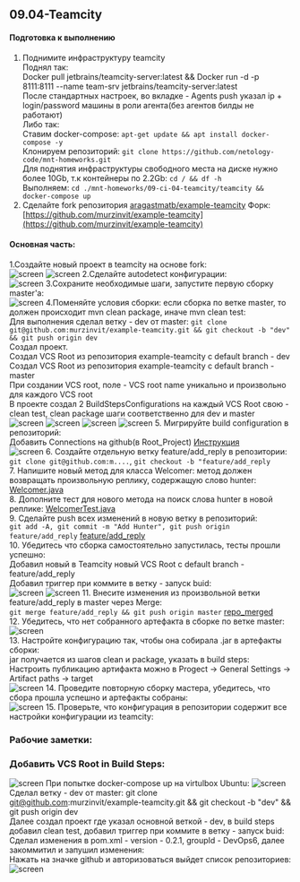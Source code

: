 ## 09.04-Teamcity</br>
#### Подготовка к выполнению
1. Поднимите инфраструктуру teamcity</br>
Поднял так: </br>
    Docker pull jetbrains/teamcity-server:latest && Docker run -d -p 8111:8111 --name team-srv jetbrains/teamcity-server:latest </br>
    После стандартных настроек, во вкладке - Agents push указал ip + login/password машины в роли агента(без агентов билды не работают) </br>
Либо так: </br>
Ставим docker-compose: `apt-get update && apt install docker-compose -y` </br>
Клонируем репозиторий: `git clone https://github.com/netology-code/mnt-homeworks.git` </br>
Для поднятия инфраструктуры свободного места на диске нужно более 10Gb, т.к контейнеры по 2.2Gb: `cd / && df -h` </br>
Выполняем: `cd ./mnt-homeworks/09-ci-04-teamcity/teamcity && docker-compose up` </br> 
5. Сделайте fork репозитория [aragastmatb/example-teamcity](https://github.com/aragastmatb/example-teamcity) Форк: [https://github.com/murzinvit/example-teamcity](https://github.com/murzinvit/example-teamcity) </br>
#### Основная часть: </br>
1.Создайте новый проект в teamcity на основе fork: </br>
 ![screen](https://github.com/murzinvit/screen/blob/0273c89b0832235d44b64c492c24fbfa8057ba7e/New_progect_create.jpg)
 ![screen](https://github.com/murzinvit/screen/blob/0908e37be5fe544aa445ad079ea90aee7bff578f/Teamcity_VCS_root.jpg)
2.Сделайте autodetect конфигурации: </br>
 ![screen](https://github.com/murzinvit/screen/blob/5340a0c3570d57b804351ed69d4f401b47bef3ec/Teamcity_autodetect_buildsteps.jpg)
3.Сохраните необходимые шаги, запустите первую сборку master'a: </br>
 ![screen](https://github.com/murzinvit/screen/blob/23915ce96b856cb54169526cc000d2d6c675940a/Teamcity_buil_on_master.jpg)
4.Поменяйте условия сборки: если сборка по ветке master, то должен происходит mvn clean package, иначе mvn clean test: </br>
 Для выполнения cделал ветку - dev от master: `git clone git@github.com:murzinvit/example-teamcity.git && git checkout -b "dev" && git push origin dev` </br>
 Создал проект.</br>
 Создал VCS Root из репозитория example-teamcity с default branch - dev</br>
 Создал VCS Root из репозитория example-teamcity с default branch - master</br>
 При создании VCS root, поле - VCS root name уникально и произвольно для каждого VCS root</br>
 В проекте создал 2 BuildStepsConfigurations на каждый VCS Root свою - clean test, clean package шаги соответственно для dev и master</br>
![screen](https://github.com/murzinvit/screen/blob/79f2e714de33777fc2f06b0bdf06d60211dcada1/Teamcity_build_on_branch_dev.jpg)
![screen](https://github.com/murzinvit/screen/blob/d68ae895084e971a2697480809e87e7e821cf03e/Teamcity_build_goals.jpg)
![screen](https://github.com/murzinvit/screen/blob/f6033dfcfb06f5b87124018b5f738f9d44fe3cd3/Build_in_master_branch.jpg)
![screen](https://github.com/murzinvit/screen/blob/fa06bd5041e390e93a6b3827ef1b1b0c27fe9f8c/Teamcity_build_on_master_changes.jpg)
5. Мигрируйте build configuration в репозиторий: </br>
   Добавить Connections на github(в Root_Project) [Инструкция](https://www.jetbrains.com/help/teamcity/configure-and-run-your-first-build.html#Create+project+pointing+to+GitHub.com+repository) </br>
   ![screen](https://github.com/murzinvit/screen/blob/3fc63d017518169500d83d6ea447780dd64a3e6c/Teamcity_build_from_github.jpg)
6. Создайте отдельную ветку feature/add_reply в репозитории: </br>
  `git clone git@github.com:m....`, `git checkout -b "feature/add_reply` </br>
7. Напишите новый метод для класса Welcomer: метод должен возвращать произвольную реплику, содержащую слово hunter: </br>
   [Welcomer.java](https://github.com/murzinvit/example-teamcity/blob/feature/add_reply/src/main/java/plaindoll/Welcomer.java) </br>
8. Дополните тест для нового метода на поиск слова hunter в новой реплике: [WelcomerTest.java](https://github.com/murzinvit/example-teamcity/blob/feature/add_reply/src/test/java/plaindoll/WelcomerTest.java)</br>
9. Сделайте push всех изменений в новую ветку в репозиторий: </br>
   `git add -A, git commit -m "Add Hunter", git push origin feature/add_reply`  [feature/add_reply](https://github.com/murzinvit/example-teamcity/tree/feature/add_reply) </br>
10. Убедитесь что сборка самостоятельно запустилась, тесты прошли успешно: </br>
 Добавил новый в Teamcity новый VCS Root c default branch - feature/add_reply </br>
 Добавил триггер при коммите в ветку - запуск buid: </br>
 ![screen](https://github.com/murzinvit/screen/blob/f588710756559a7fd3c908ae8f0d14f7d288707c/Teamcity_trigger.jpg)
 ![screen](https://github.com/murzinvit/screen/blob/dc4aecdf3ca9905e632e25224822a9d6d391f269/Teamcity_build_add_reply.jpg)
11. Внесите изменения из произвольной ветки feature/add_reply в master через Merge: </br>
`git merge feature/add_reply && git push origin master`  [repo_merged](https://github.com/murzinvit/example-teamcity)</br>
12. Убедитесь, что нет собранного артефакта в сборке по ветке master: </br>
 ![screen](https://github.com/murzinvit/screen/blob/fb0b335a713f07189bd89985181e514834469fd1/No_artefacts.jpg)</br>
13. Настройте конфигурацию так, чтобы она собирала .jar в артефакты сборки: </br>
    jar получается из шагов clean и package, указать в build steps:</br>
    Настроить публикацию артифакта можно в Progect -> General Settings -> Artifact paths -> target </br>
    ![screen](https://github.com/murzinvit/screen/blob/811dc8072851fcf0c3512219dab8ce1fcddc9b34/Teamcity_artifact_public.jpg)
14. Проведите повторную сборку мастера, убедитесь, что сбора прошла успешно и артефакты собраны: </br>
   ![screen](https://github.com/murzinvit/screen/blob/40830850752bf9fde5a42b3edf54583e8d96cc08/Teamcity_artifacts_jar.jpg)
15. Проверьте, что конфигурация в репозитории содержит все настройки конфигурации из teamcity:</br>


### Рабочие заметки:
### Добавить VCS Root in Build Steps:
![screen](https://github.com/murzinvit/screen/blob/493590593f657745f0766cc0a4f2f311eccbc7bf/Teamcity_add_VCS_in_BuildSteps.jpg)
При попытке docker-compose up на virtulbox Ubuntu:
![screen](https://github.com/murzinvit/screen/blob/ba203c3de3f2d5a2e3585d6ef0e6857f277beeb1/Error_in_enviroment_deploy.png)
Cделал ветку - dev от master: git clone git@github.com:murzinvit/example-teamcity.git && git checkout -b "dev" && git push origin dev </br>
Далее создал проект где указал основной веткой - dev, в build steps добавил clean test, добавил триггер при коммите в ветку - запуск buid: </br>
Сделал изменения в pom.xml - version - 0.2.1, groupId - DevOps6, далее закоммитил и запушил изменения: </br>
 Нажать на значке github и авторизоваться выйдет список репозиториев: </br>
![screen](https://github.com/murzinvit/screen/blob/e61843793bf13077bf5d66c17a9387576b60835b/Teamcity_transfer_to_github.jpg)
